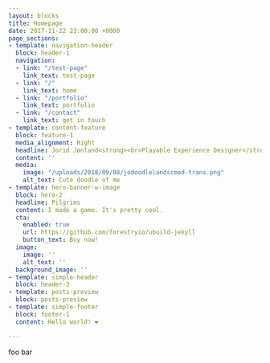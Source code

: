 ```yaml
---
layout: blocks
title: Homepage
date: 2017-11-22 23:00:00 +0000
page_sections:
- template: navigation-header
  block: header-1
  navigation:
  - link: "/test-page"
    link_text: test-page
  - link: "/"
    link_text: home
  - link: "/portfolio"
    link_text: portfolio
  - link: "/contact"
    link_text: get in touch
- template: content-feature
  block: feature-1
  media_alignment: Right
  headline: Jorid Jønland<strong><br>Playable Experience Designer</strong>
  content: ''
  media:
    image: "/uploads/2018/09/08/jodoodlelandscmed-trans.png"
    alt_text: Cute doodle of me
- template: hero-banner-w-image
  block: hero-2
  headline: Pilgrims
  content: I made a game. It's pretty cool.
  cta:
    enabled: true
    url: https://github.com/forestryio/ubuild-jekyll
    button_text: Buy now!
  image:
    image: ''
    alt_text: ''
  background_image: ''
- template: simple-header
  block: header-3
- template: posts-preview
  block: posts-preview
- template: simple-footer
  block: footer-1
  content: Hello world! ❤︎

---
```

foo bar
